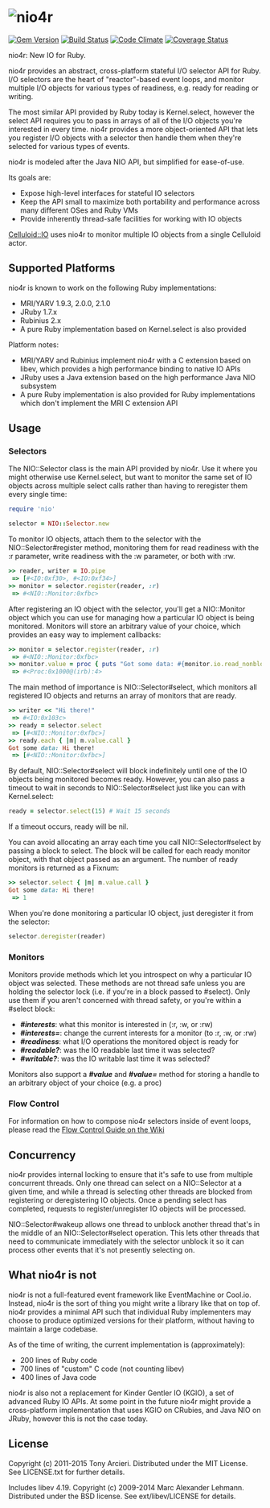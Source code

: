 ![nio4r](https://raw.github.com/celluloid/nio4r/master/logo.png)
===============
[![Gem Version](https://badge.fury.io/rb/nio4r.png)](http://rubygems.org/gems/nio4r)
[![Build Status](https://secure.travis-ci.org/celluloid/nio4r.png?branch=master)](http://travis-ci.org/celluloid/nio4r)
[![Code Climate](https://codeclimate.com/github/celluloid/nio4r.png)](https://codeclimate.com/github/celluloid/nio4r)
[![Coverage Status](https://coveralls.io/repos/celluloid/nio4r/badge.png?branch=master)](https://coveralls.io/r/celluloid/nio4r)

nio4r: New IO for Ruby.

nio4r provides an abstract, cross-platform stateful I/O selector API for Ruby.
I/O selectors are the heart of "reactor"-based event loops, and monitor
multiple I/O objects for various types of readiness, e.g. ready for reading or
writing.

The most similar API provided by Ruby today is Kernel.select, however the
select API requires you to pass in arrays of all of the I/O objects you're
interested in every time. nio4r provides a more object-oriented API that lets
you register I/O objects with a selector then handle them when they're selected
for various types of events.

nio4r is modeled after the Java NIO API, but simplified for ease-of-use.

Its goals are:

* Expose high-level interfaces for stateful IO selectors
* Keep the API small to maximize both portability and performance across many
  different OSes and Ruby VMs
* Provide inherently thread-safe facilities for working with IO objects

[Celluloid::IO](https://github.com/celluloid/celluloid-io) uses nio4r to
monitor multiple IO objects from a single Celluloid actor.

Supported Platforms
-------------------

nio4r is known to work on the following Ruby implementations:

* MRI/YARV 1.9.3, 2.0.0, 2.1.0
* JRuby 1.7.x
* Rubinius 2.x
* A pure Ruby implementation based on Kernel.select is also provided

Platform notes:

* MRI/YARV and Rubinius implement nio4r with a C extension based on libev,
  which provides a high performance binding to native IO APIs
* JRuby uses a Java extension based on the high performance Java NIO subsystem
* A pure Ruby implementation is also provided for Ruby implementations which
  don't implement the MRI C extension API

Usage
-----

### Selectors

The NIO::Selector class is the main API provided by nio4r. Use it where you
might otherwise use Kernel.select, but want to monitor the same set of IO
objects across multiple select calls rather than having to reregister them
every single time:

```ruby
require 'nio'

selector = NIO::Selector.new
```

To monitor IO objects, attach them to the selector with the NIO::Selector#register
method, monitoring them for read readiness with the :r parameter, write
readiness with the :w parameter, or both with :rw.

```ruby
>> reader, writer = IO.pipe
 => [#<IO:0xf30>, #<IO:0xf34>]
>> monitor = selector.register(reader, :r)
 => #<NIO::Monitor:0xfbc>
```

After registering an IO object with the selector, you'll get a NIO::Monitor
object which you can use for managing how a particular IO object is being
monitored. Monitors will store an arbitrary value of your choice, which
provides an easy way to implement callbacks:

```ruby
>> monitor = selector.register(reader, :r)
 => #<NIO::Monitor:0xfbc>
>> monitor.value = proc { puts "Got some data: #{monitor.io.read_nonblock(4096)}" }
 => #<Proc:0x1000@(irb):4>
```

The main method of importance is NIO::Selector#select, which monitors all
registered IO objects and returns an array of monitors that are ready.

```ruby
>> writer << "Hi there!"
 => #<IO:0x103c>
>> ready = selector.select
 => [#<NIO::Monitor:0xfbc>]
>> ready.each { |m| m.value.call }
Got some data: Hi there!
 => [#<NIO::Monitor:0xfbc>]
```

By default, NIO::Selector#select will block indefinitely until one of the IO
objects being monitored becomes ready. However, you can also pass a timeout to
wait in seconds to NIO::Selector#select just like you can with Kernel.select:

```ruby
ready = selector.select(15) # Wait 15 seconds
```

If a timeout occurs, ready will be nil.

You can avoid allocating an array each time you call NIO::Selector#select by
passing a block to select. The block will be called for each ready monitor
object, with that object passed as an argument. The number of ready monitors
is returned as a Fixnum:

```ruby
>> selector.select { |m| m.value.call }
Got some data: Hi there!
 => 1
```

When you're done monitoring a particular IO object, just deregister it from
the selector:

```ruby
selector.deregister(reader)
```

### Monitors

Monitors provide methods which let you introspect on why a particular IO
object was selected. These methods are not thread safe unless you are holding
the selector lock (i.e. if you're in a block passed to #select). Only use them
if you aren't concerned with thread safety, or you're within a #select
block:

- ***#interests***: what this monitor is interested in (:r, :w, or :rw)
- ***#interests=***: change the current interests for a monitor (to :r, :w, or :rw)
- ***#readiness***: what I/O operations the monitored object is ready for
- ***#readable?***: was the IO readable last time it was selected?
- ***#writable?***: was the IO writable last time it was selected?

Monitors also support a ***#value*** and ***#value=*** method for storing a
handle to an arbitrary object of your choice (e.g. a proc)

### Flow Control

For information on how to compose nio4r selectors inside of event loops,
please read the [Flow Control Guide on the
Wiki](https://github.com/celluloid/nio4r/wiki/Basic-Flow-Control)

Concurrency
-----------

nio4r provides internal locking to ensure that it's safe to use from multiple
concurrent threads. Only one thread can select on a NIO::Selector at a given
time, and while a thread is selecting other threads are blocked from
registering or deregistering IO objects. Once a pending select has completed,
requests to register/unregister IO objects will be processed.

NIO::Selector#wakeup allows one thread to unblock another thread that's in the
middle of an NIO::Selector#select operation. This lets other threads that need
to communicate immediately with the selector unblock it so it can process
other events that it's not presently selecting on.

What nio4r is not
-----------------

nio4r is not a full-featured event framework like EventMachine or Cool.io.
Instead, nio4r is the sort of thing you might write a library like that on
top of. nio4r provides a minimal API such that individual Ruby implementers
may choose to produce optimized versions for their platform, without having
to maintain a large codebase.

As of the time of writing, the current implementation is (approximately):

* 200 lines of Ruby code
* 700 lines of "custom" C code (not counting libev)
* 400 lines of Java code

nio4r is also not a replacement for Kinder Gentler IO (KGIO), a set of
advanced Ruby IO APIs. At some point in the future nio4r might provide a
cross-platform implementation that uses KGIO on CRubies, and Java NIO on JRuby,
however this is not the case today.

License
-------

Copyright (c) 2011-2015 Tony Arcieri. Distributed under the MIT License.
See LICENSE.txt for further details.

Includes libev 4.19. Copyright (c) 2009-2014 Marc Alexander Lehmann.
Distributed under the BSD license. See ext/libev/LICENSE for details.

